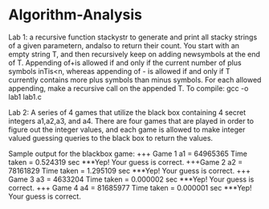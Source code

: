 # Algorithm-Analysis

Lab 1:
 a recursive function stackystr to generate and print all stacky strings of a given parametern, andalso to return their count. You start with an empty string T, 
 and then recursively keep on adding newsymbols at the end of T. Appending of+is allowed if and only if the current number of plus symbols inTis<n, whereas appending
 of - is allowed if and only if T currently contains more plus symbols than minus symbols. For each allowed appending, make a recursive call on the appended T.
 To compile: gcc -o lab1 lab1.c
 
 Lab 2:
 A series of 4 games that utilize the black box containing 4 secret integers a1,a2,a3, and a4. There are four games that are played in order to figure out the integer values, and each game is allowed to make integer valued guessing queries to the black box to return the values.
 
 Sample output for the blackbox game:
 +++ Game 1
 a1 = 64965365
 Time taken = 0.524319 sec
 ***Yep! Your guess is correct.
 +++Game 2
 a2 = 78161829
 Time taken = 1.295109 sec
 ***Yep! Your guess is correct.
 +++ Game 3
 a3 = 4633204
 Time taken = 0.000002 sec
 ***Yep! Your guess is correct.
 +++ Game 4
 a4 = 81685977
 Time taken = 0.000001 sec
 ***Yep! Your guess is correct.
 
 

